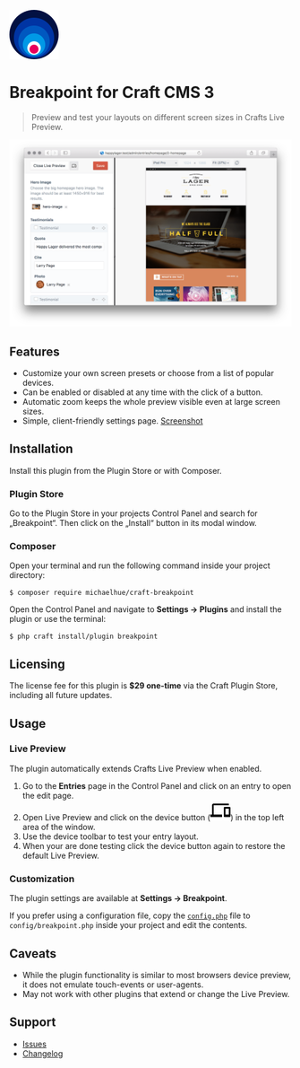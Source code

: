 ![Icon](src/icon.svg)

# Breakpoint for Craft CMS 3

> Preview and test your layouts on different screen sizes in Crafts Live Preview.

![Preview](resources/preview.png)

## Features

*   Customize your own screen presets or choose from a list of popular devices.
*   Can be enabled or disabled at any time with the click of a button.
*   Automatic zoom keeps the whole preview visible even at large screen sizes.
*   Simple, client-friendly settings page. [Screenshot](resources/settings.png)

## Installation

Install this plugin from the Plugin Store or with Composer.

### Plugin Store

Go to the Plugin Store in your projects Control Panel and search for „Breakpoint“. Then click on the „Install“ button in its modal window.

### Composer

Open your terminal and run the following command inside your project directory:

    $ composer require michaelhue/craft-breakpoint

Open the Control Panel and navigate to **Settings → Plugins** and install the plugin or use the terminal:

    $ php craft install/plugin breakpoint

## Licensing

The license fee for this plugin is **$29 one-time** via the Craft Plugin Store, including all future updates.

## Usage

### Live Preview

The plugin automatically extends Crafts Live Preview when enabled.

1.  Go to the **Entries** page in the Control Panel and click on an entry to open the edit page.
2.  Open Live Preview and click on the device button (![Button](src/web/assets/livepreview/src/img/devices.svg)) in the top left area of the window.
3.  Use the device toolbar to test your entry layout.
4.  When your are done testing click the device button again to restore the default Live Preview.

### Customization

The plugin settings are available at **Settings → Breakpoint**.

If you prefer using a configuration file, copy the [`config.php`](src/config.php) file to `config/breakpoint.php` inside your project and edit the contents.

## Caveats

*   While the plugin functionality is similar to most browsers device preview, it does not emulate touch-events or user-agents.
*   May not work with other plugins that extend or change the Live Preview.

## Support

*   [Issues](https://github.com/michaelhue/craft-breakpoint/issues)
*   [Changelog](CHANGELOG.md)
